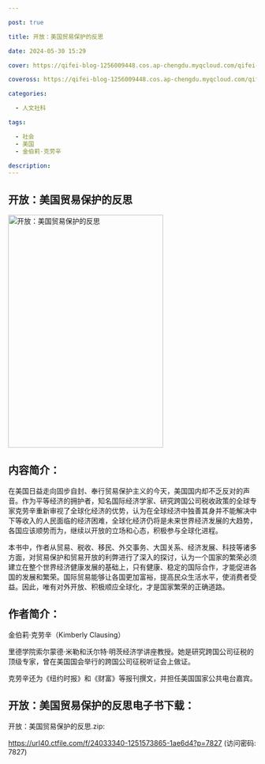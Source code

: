 ```yaml
---

post: true

title: 开放：美国贸易保护的反思

date: 2024-05-30 15:29

cover: https://qifei-blog-1256009448.cos.ap-chengdu.myqcloud.com/qifei-blog/s33835396.jpg

coveross: https://qifei-blog-1256009448.cos.ap-chengdu.myqcloud.com/qifei-blog/s33835396.jpg

categories:

  - 人文社科

tags:

  - 社会
  - 美国
  - 金伯莉·克劳辛

description:
---
```


## 开放：美国贸易保护的反思

<img alt="开放：美国贸易保护的反思" class="aligncenter loading" data-was-processed="true" decoding="async" fetchpriority="high" height="471" src="https://qifei-blog-1256009448.cos.ap-chengdu.myqcloud.com/qifei-blog/s33835396.jpg" style="cursor: zoom-in;" width="314"/>

## 内容简介：

在美国日益走向固步自封、奉行贸易保护主义的今天，美国国内却不乏反对的声音。作为平等经济的拥护者，知名国际经济学家、研究跨国公司税收政策的全球专家克劳辛重新审视了全球化经济的优势，认为在全球经济中独善其身并不能解决中下等收入的人民面临的经济困难，全球化经济仍将是未来世界经济发展的大趋势，各国应该顺势而为，继续以开放的立场和心态，积极参与全球化进程。

本书中，作者从贸易、税收、移民、外交事务、大国关系、经济发展、科技等诸多方面，对贸易保护和贸易开放的利弊进行了深入的探讨，认为一个国家的繁荣必须建立在整个世界经济健康发展的基础上，只有健康、稳定的国际合作，才能促进各国的发展和繁荣。国际贸易能够让各国更加富裕，提高民众生活水平，使消费者受益。因此，唯有对外开放、积极顺应全球化，才是国家繁荣的正确道路。

## 作者简介：

金伯莉·克劳辛（Kimberly Clausing）

里德学院索尔蒙德·米勒和沃尔特·明茨经济学讲座教授。她是研究跨国公司征税的顶级专家，曾在美国国会举行的跨国公司征税听证会上做证。

克劳辛还为《纽约时报》和《财富》等报刊撰文，并担任美国国家公共电台嘉宾。

## 开放：美国贸易保护的反思电子书下载：

开放：美国贸易保护的反思.zip: 

https://url40.ctfile.com/f/24033340-1251573865-1ae6d4?p=7827 (访问密码: 7827)
